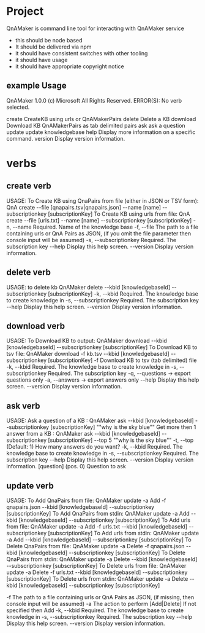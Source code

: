 # Project

QnAMaker is command line tool for interacting with QnAMaker service

* this should be node based
* It should be delivered via npm
* it should have consistent switches with other tooling
* it should have usage 
* it should have appropriate copyright notice

## example Usage

QnAMaker 1.0.0
(c) Microsoft All Rights Reserved.
ERROR(S):
No verb selected.

create      CreateKB using urls or QnAMakerPairs
delete      Delete a KB
download    Download KB QnAMakerPairs as tab delimited pairs
ask         ask a question
update      update knowledgebase
help        Display more information on a specific command.
version     Display version information.

# verbs 

## create verb

USAGE:
To Create KB using QnaPairs from file (either in JSON or TSV form):
	QnA create --file [qnapairs.tsv|qnapairs.json] --name [name] --subscriptionkey [subscriptionKey]
To Create KB using urls from file:
	QnA create --file [urls.txt] --name [name] --subscriptionkey [subscriptionKey]
  -n, --name               Required. Name of the knowledge base
  -f, --file               The path to a file containing urls or QnA Pairs as JSON, (if you omit the file parameter then console input will be assumed)
  -s, --subscriptionkey    Required. The subscription key
  --help                   Display this help screen.
  --version                Display version information.
  
## delete verb

USAGE:
to delete kb
	QnAMaker delete --kbid [knowledgebaseId] --subscriptionkey [subscriptionKey]
  -k, --kbid               Required. The knowledge base to create knowledge in
  -s, --subscriptionkey    Required. The subscription key
  --help                   Display this help screen.
  --version                Display version information.

## download verb

USAGE:
To Download KB to output:
	QnAMaker download --kbid [knowledgebaseId] --subscriptionkey [subscriptionKey]
To Download KB to tsv file:
	QnAMaker download -f kb.tsv --kbid [knowledgebaseId] --subscriptionkey [subscriptionKey]
  -f                       Download KB to tsv (tab delimited) file
  -k, --kbid               Required. The knowledge base to create knowledge in
  -s, --subscriptionkey    Required. The subscription key
  -q, --questions     -> export questions only
  -a, --answers       -> export answers only
  --help                   Display this help screen.
  --version                Display version information.

## ask verb
USAGE:
Ask a question of a KB :
	QnAMaker ask --kbid [knowledgebaseId] --subscriptionkey [subscriptionKey] "\"why is the sky blue\""
Get more then 1 answer from a KB :
	QnAMaker ask --kbid [knowledgebaseId] --subscriptionkey [subscriptionKey] --top 5 "\"why is the sky blue\""
  -t, --top                (Default: 1) How many answers do you want?
  -k, --kbid               Required. The knowledge base to create knowledge in
  -s, --subscriptionkey    Required. The subscription key
  --help                   Display this help screen.
  --version                Display version information.
  [question] (pos. 0)      Question to ask

## update verb
USAGE:
To Add QnaPairs from file:
	QnAMaker update -a Add -f qnapairs.json --kbid [knowledgebaseId] --subscriptionkey [subscriptionKey]
To Add QnaPairs from stdin:
	QnAMaker update -a Add --kbid [knowledgebaseId] --subscriptionkey [subscriptionKey]
To Add urls from file:
	QnAMaker update -a Add -f urls.txt --kbid [knowledgebaseId] --subscriptionkey [subscriptionKey]
To Add urls from stdin:
	QnAMaker update -a Add --kbid [knowledgebaseId] --subscriptionkey [subscriptionKey]
To Delete QnaPairs from file:
	QnAMaker update -a Delete -f qnapairs.json --kbid [knowledgebaseId] --subscriptionkey [subscriptionKey]
To Delete QnaPairs from stdin:
	QnAMaker update -a Delete --kbid [knowledgebaseId] --subscriptionkey [subscriptionKey]
To Delete urls from file:
	QnAMaker update -a Delete -f urls.txt --kbid [knowledgebaseId] --subscriptionkey [subscriptionKey]
To Delete urls from stdin:
	QnAMaker update -a Delete --kbid [knowledgebaseId] --subscriptionkey [subscriptionKey]

  -f                       The path to a file containing urls or QnA Pairs as JSON, (if missing, then console input will be assumed)
  -a                       The action to perform [Add|Delete] If not specified then Add
  -k, --kbid               Required. The knowledge base to create knowledge in
  -s, --subscriptionkey    Required. The subscription key
  --help                   Display this help screen.
  --version                Display version information.

